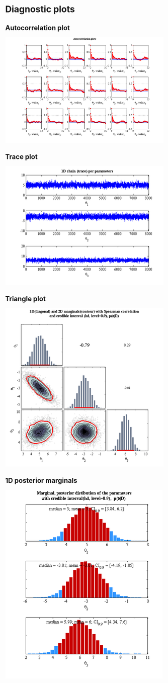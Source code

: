 
Diagnostic plots
=================

Autocorrelation plot
--------------------
![autocorr_01]

Trace plot
----------
![trace_01]

Triangle plot
-------------
![triangle_01]

1D posterior marginals
----------------------
![1Dhist_01]

[autocorr_01]: https://github.com/rozsasarpi/gwmcmc/blob/master/doc/autocorrelation_plot_sample_01.png "autocorrelation plot"
[trace_01]: https://github.com/rozsasarpi/gwmcmc/blob/master/doc/trace_plot_sample_01.png "trace plot"
[triangle_01]: https://github.com/rozsasarpi/gwmcmc/blob/master/doc/triangle_plot_sample_01.png "triangle plot"
[1Dhist_01]: https://github.com/rozsasarpi/gwmcmc/blob/master/doc/1D_marginal_plot_sample_01.png "1D posterior marginal plot"
